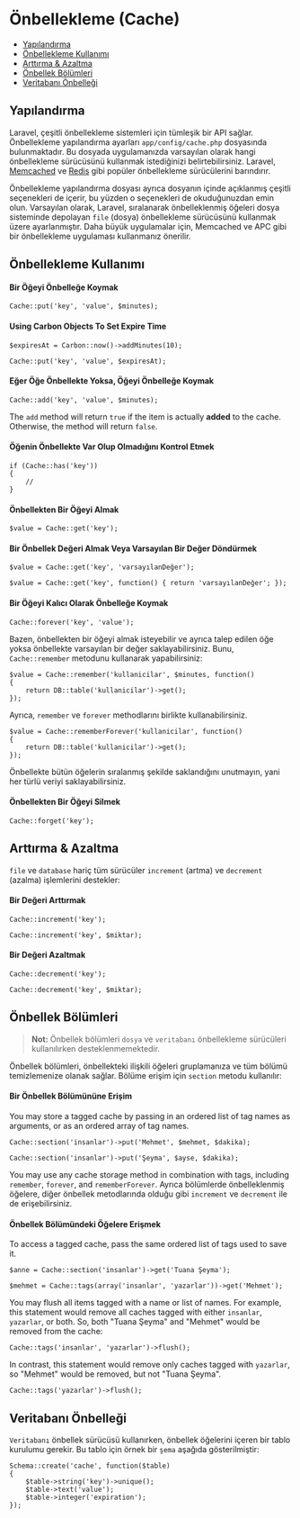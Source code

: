 # Önbellekleme (Cache)

- [Yapılandırma](#configuration)
- [Önbellekleme Kullanımı](#cache-usage)
- [Arttırma & Azaltma](#increments-and-decrements)
- [Önbellek Bölümleri](#cache-sections)
- [Veritabanı Önbelleği](#database-cache)

<a name="configuration"></a>
## Yapılandırma

Laravel, çeşitli önbellekleme sistemleri için tümleşik bir API sağlar. Önbellekleme yapılandırma ayarları `app/config/cache.php` dosyasında bulunmaktadır. Bu dosyada uygulamanızda varsayılan olarak hangi önbellekleme sürücüsünü kullanmak istediğinizi belirtebilirsiniz. Laravel, [Memcached](http://memcached.org) ve [Redis](http://redis.io) gibi popüler önbellekleme sürücülerini barındırır.

Önbellekleme yapılandırma dosyası ayrıca dosyanın içinde açıklanmış çeşitli seçenekleri de içerir, bu yüzden o seçenekleri de okuduğunuzdan emin olun. Varsayılan olarak, Laravel, sıralanarak önbelleklenmiş öğeleri dosya sisteminde depolayan `file` (dosya) önbellekleme sürücüsünü kullanmak üzere ayarlanmıştır. Daha büyük uygulamalar için, Memcached ve APC gibi bir önbellekleme uygulaması kullanmanız önerilir.

<a name="cache-usage"></a>
## Önbellekleme Kullanımı

#### Bir Öğeyi Önbelleğe Koymak

	Cache::put('key', 'value', $minutes);

#### Using Carbon Objects To Set Expire Time

	$expiresAt = Carbon::now()->addMinutes(10);

	Cache::put('key', 'value', $expiresAt);

#### Eğer Öğe Önbellekte Yoksa, Öğeyi Önbelleğe Koymak

	Cache::add('key', 'value', $minutes);

The `add` method will return `true` if the item is actually **added** to the cache. Otherwise, the method will return `false`.

#### Öğenin Önbellekte Var Olup Olmadığını Kontrol Etmek

	if (Cache::has('key'))
	{
		//
	}

#### Önbellekten Bir Öğeyi Almak

	$value = Cache::get('key');

#### Bir Önbellek Değeri Almak Veya Varsayılan Bir Değer Döndürmek

	$value = Cache::get('key', 'varsayılanDeğer');

	$value = Cache::get('key', function() { return 'varsayılanDeğer'; });

#### Bir Öğeyi Kalıcı Olarak Önbelleğe Koymak

	Cache::forever('key', 'value');

Bazen, önbellekten bir öğeyi almak isteyebilir ve ayrıca talep edilen öğe yoksa önbellekte varsayılan bir değer saklayabilirsiniz. Bunu, `Cache::remember` metodunu kullanarak yapabilirsiniz:

	$value = Cache::remember('kullanicilar', $minutes, function()
	{
		return DB::table('kullanicilar')->get();
	});

Ayrıca, `remember` ve `forever` methodlarını birlikte kullanabilirsiniz.

	$value = Cache::rememberForever('kullanicilar', function()
	{
		return DB::table('kullanicilar')->get();
	});

Önbellekte bütün öğelerin sıralanmış şekilde saklandığını unutmayın, yani her türlü veriyi saklayabilirsiniz.

#### Önbellekten Bir Öğeyi Silmek

	Cache::forget('key');

<a name="increments-and-decrements"></a>
## Arttırma & Azaltma

`file` ve `database` hariç tüm sürücüler `increment` (artma) ve `decrement` (azalma) işlemlerini destekler:

#### Bir Değeri Arttırmak

	Cache::increment('key');

	Cache::increment('key', $miktar);

#### Bir Değeri Azaltmak

	Cache::decrement('key');

	Cache::decrement('key', $miktar);

<a name="cache-sections"></a>
## Önbellek Bölümleri

> **Not:** Önbellek bölümleri `dosya` ve `veritabanı` önbellekleme sürücüleri kullanılırken desteklenmemektedir.

Önbellek bölümleri, önbellekteki ilişkili öğeleri gruplamanıza ve tüm bölümü temizlemenize olanak sağlar. Bölüme erişim için `section` metodu kullanılır:

#### Bir Önbellek Bölümününe Erişim

You may store a tagged cache by passing in an ordered list of tag names as arguments, or as an ordered array of tag names.

	Cache::section('insanlar')->put('Mehmet', $mehmet, $dakika);

	Cache::section('insanlar')->put('Şeyma', $ayse, $dakika);

You may use any cache storage method in combination with tags, including `remember`, `forever`, and `rememberForever`. Ayrıca bölümlerde önbelleklenmiş öğelere, diğer önbellek metodlarında olduğu gibi `increment` ve `decrement` ile de erişebilirsiniz.

#### Önbellek Bölümündeki Öğelere Erişmek

To access a tagged cache, pass the same ordered list of tags used to save it.

	$anne = Cache::section('insanlar')->get('Tuana Şeyma');

	$mehmet = Cache::tags(array('insanlar', 'yazarlar'))->get('Mehmet');

You may flush all items tagged with a name or list of names. For example, this statement would remove all caches tagged with either `insanlar`, `yazarlar`, or both. So, both "Tuana Şeyma" and "Mehmet" would be removed from the cache:

	Cache::tags('insanlar', 'yazarlar')->flush();

In contrast, this statement would remove only caches tagged with `yazarlar`, so "Mehmet" would be removed, but not "Tuana Şeyma".

	Cache::tags('yazarlar')->flush();

<a name="database-cache"></a>
## Veritabanı Önbelleği

`Veritabanı` önbellek sürücüsü kullanırken, önbellek öğelerini içeren bir tablo kurulumu gerekir. Bu tablo için örnek bir `şema` aşağıda gösterilmiştir:

	Schema::create('cache', function($table)
	{
		$table->string('key')->unique();
		$table->text('value');
		$table->integer('expiration');
	});